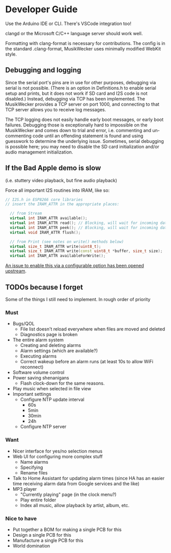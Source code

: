# Developer Guide

Use the Arduino IDE or CLI. There's VSCode integration too!

clangd or the Microsoft C/C++ language server should work well.

Formatting with clang-format is necessary for contributions. The config is in the standard .clang-format, MusikWecker uses minimally modified WebKit style.

## Debugging and logging

Since the serial port's pins are in use for other purposes, debugging via serial is not possible. (There is an option in Definitions.h to enable serial setup and prints, but it does not work if SD card and I2S code is not disabled.) Instead, debugging via TCP has been implemented. The MusikWecker provides a TCP server on port 1000, and connecting to that TCP server allows you to receive log messages.

The TCP logging does not easily handle early boot messages, or early boot failures. Debugging those is exceptionally hard to impossible on the MusikWecker and comes down to trial and error, i.e. commenting and un-commenting code until an offending statement is found and using guesswork to determine the underlying issue. Sometimes, serial debugging is possible here; you may need to disable the SD card initialization and/or audio management initialization.

## If the Bad Apple demo is slow

(i.e. stuttery video playback, but fine audio playback)

Force all important I2S routines into IRAM, like so:

```cpp
// I2S.h in ESP8266 core libraries
// insert the IRAM_ATTR in the appropriate places:

  // from Stream
  virtual int IRAM_ATTR available();
  virtual int IRAM_ATTR read(); // Blocking, will wait for incoming data
  virtual int IRAM_ATTR peek(); // Blocking, will wait for incoming data   
  virtual void IRAM_ATTR flush();

  // from Print (see notes on write() methods below)
  virtual size_t IRAM_ATTR write(uint8_t);
  virtual size_t IRAM_ATTR write(const uint8_t *buffer, size_t size);
  virtual int IRAM_ATTR availableForWrite();

```

[An issue to enable this via a configurable option has been opened upstream](https://github.com/esp8266/Arduino/issues/9115).

## TODOs because I forget

Some of the things I still need to implement. In rough order of priority

### Must

- Bugs/QOL
	- File list doesn't reload everywhere when files are moved and deleted
	- Diagnostics page is broken
- The entire alarm system
	- Creating and deleting alarms
	- Alarm settings (which are available?)
	- Executing alarms
	- Correct wakeup before an alarm runs (at least 10s to allow WiFi reconnect)
- Software volume control
- Power saving shenanigans
	- Flash clock-down for the same reasons.
- Play music when selected in file view
- Important settings
	- Configure NTP update interval
		- 60s
		- 5min
		- 30min
		- 24h
	- Configure NTP server

### Want

- Nicer interface for yes/no selection menus
- Web UI for configuring more complex stuff
	- Name alarms
	- Specifying 
	- Rename files
- Talk to Home Assistant for updating alarm times (since HA has an easier time receiving alarm data from Google services and the like)
- MP3 player
	- "Currently playing" page (in the clock menu?)
	- Play entire folder
	- Index all music, allow playback by artist, album, etc.

### Nice to have

- Put together a BOM for making a single PCB for this
- Design a single PCB for this
- Manufacture a single PCB for this
- World domination